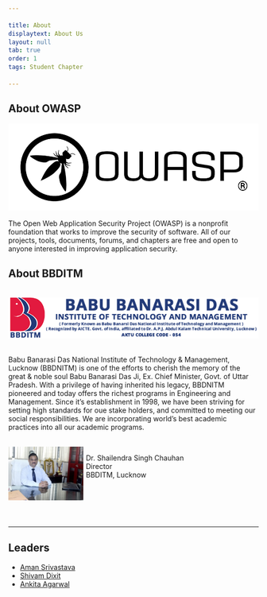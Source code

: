 ```yaml
---

title: About
displaytext: About Us
layout: null
tab: true
order: 1
tags: Student Chapter

---
```


## About OWASP
<img src="assets/images/logo1.png"/>

The Open Web Application Security Project (OWASP) is a nonprofit foundation that works to improve the security of software. All of our projects, tools, documents, forums, and chapters are free and open to anyone interested in improving application security.

## About BBDITM
<br>
<img src="assets/images/bbditm-logo.png" />
<br>
<br>
<p>Babu Banarasi Das National Institute of Technology & Management, Lucknow (BBDNITM) is one of the efforts to cherish the memory of the great & noble soul Babu Banarasi Das Ji, Ex. Chief Minister, Govt. of Uttar Pradesh.
With a privilege of having inherited his legacy, BBDNITM pioneered and today offers the richest programs in Engineering and Management. Since it’s establishment in 1998, we have been striving for setting high standards for oue stake holders, and committed to meeting our social responsibilities. We are incorporating world’s best academic practices into all our academic programs.</p>
<br>

<img src="assets/images/director.png" style="float: left; width: 30%; margin-right: 1%; margin-bottom: 0.5em;">
<p>
Dr. Shailendra Singh Chauhan<br>
Director<br>
BBDITM, Lucknow<br>
</p>
<br>
<br>
<br>
<br>
<hr>

## Leaders
* [Aman Srivastava](https://www.linkedin.com/in/a-manonearth/)
* [Shivam Dixit]()
* [Ankita Agarwal](https://www.linkedin.com/in/ankita-agarwal-0a2a561a5)

